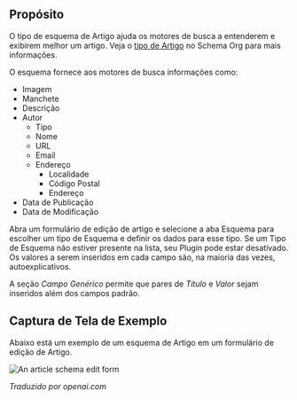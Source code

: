 <!-- Filename: Localhost / Display title: Schema.org - Artigo -->

## Propósito

O tipo de esquema de Artigo ajuda os motores de busca a entenderem e exibirem melhor um artigo. Veja o [tipo de Artigo](https://schema.org/Article) no Schema Org para mais informações.

O esquema fornece aos motores de busca informações como:

- Imagem
- Manchete
- Descrição
- Autor
    - Tipo
    - Nome
    - URL
    - Email
    - Endereço
        - Localidade
        - Código Postal
        - Endereço
- Data de Publicação
- Data de Modificação

Abra um formulário de edição de artigo e selecione a aba Esquema para escolher um tipo de Esquema e definir os dados para esse tipo. Se um Tipo de Esquema não estiver presente na lista, seu Plugin pode estar desativado. Os valores a serem inseridos em cada campo são, na maioria das vezes, autoexplicativos.

A seção *Campo Genérico* permite que pares de *Título* e *Valor* sejam inseridos além dos campos padrão.

## Captura de Tela de Exemplo

Abaixo está um exemplo de um esquema de Artigo em um formulário de edição de Artigo.

![An article schema edit form](../../../en/images/schemas/edit-schema-article.png)

*Traduzido por openai.com*

